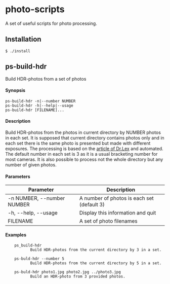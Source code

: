 # photo-scripts

A set of useful scripts for photo processing.

## Installation

    $ ./install

## ps-build-hdr

Build HDR-photos from a set of photos

#### Synopsis
    ps-build-hdr -n|--number NUMBER
    ps-build-hdr -h|--help|--usage
    ps-build-hdr [FILENAME]...

#### Description
Build HDR-photos from the photos in current directory by NUMBER photos
in each set. It is supposed that current directory contains photos only
and in each set there is the same photo is presented but made with
different exposures. The processing is based on the
[article of Dr.Lex](https://www.dr-lex.be/info-stuff/luminancehdr.html) and automated.
The default number in each set is 3 as it is a usual bracketing number
for most cameras. It is also possible to process not the whole
directory but any number of given photos.

#### Parameters
|Parameter|Description|
|---------|-----------|
|-n NUMBER, --number NUMBER | A number of photos is each set (default 3) |
|-h, --help, --usage        | Display this information and quit |
|FILENAME                   | A set of photo filenames |

#### Examples
        ps_build-hdr
               Build HDR-photos from the current directory by 3 in a set.

        ps-buld-hdr --number 5
               Build HDR-photos from the current directory by 5 in a set.

        ps-buld-hdr photo1.jpg photo2.jpg ../photo3.jpg
               Build an HDR-photo from 3 provided photos.
